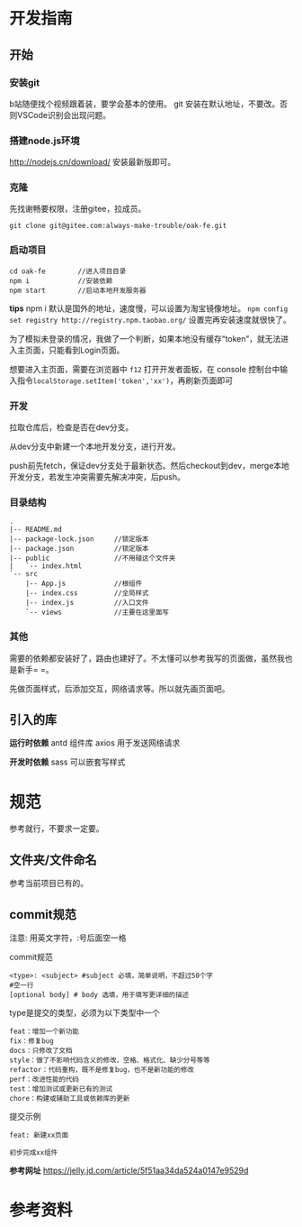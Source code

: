 # 开发指南
## 开始
### 安装git
b站随便找个视频跟着装，要学会基本的使用。
git 安装在默认地址，不要改。否则VSCode识别会出现问题。
### 搭建node.js环境
http://nodejs.cn/download/
安装最新版即可。
### 克隆
先找谢畅要权限，注册gitee，拉成员。
```shell
git clone git@gitee.com:always-make-trouble/oak-fe.git
```
### 启动项目
```shell
cd oak-fe        //进入项目目录
npm i            //安装依赖
npm start        //启动本地开发服务器
```
**tips**
npm i 默认是国外的地址，速度慢，可以设置为淘宝镜像地址。
`
npm config set registry http://registry.npm.taobao.org/
`
设置完再安装速度就很快了。

为了模拟未登录的情况，我做了一个判断，如果本地没有缓存“token”，就无法进入主页面，只能看到Login页面。

想要进入主页面，需要在浏览器中 `f12` 打开开发者面板，在 console 控制台中输入指令`localStorage.setItem('token','xx')`，再刷新页面即可
### 开发
拉取仓库后，检查是否在dev分支。

从dev分支中新建一个本地开发分支，进行开发。

push前先fetch，保证dev分支处于最新状态。然后checkout到dev，merge本地开发分支，若发生冲突需要先解决冲突，后push。
### 目录结构
```
.
|-- README.md
|-- package-lock.json     //锁定版本
|-- package.json          //锁定版本
|-- public                //不用碰这个文件夹
|   `-- index.html        
`-- src
    |-- App.js            //根组件
    |-- index.css         //全局样式
    |-- index.js          //入口文件
    `-- views             //主要在这里面写
```
### 其他
需要的依赖都安装好了，路由也建好了。不太懂可以参考我写的页面做，虽然我也是新手= =。

先做页面样式，后添加交互，网络请求等。所以就先画页面吧。

## 引入的库
**运行时依赖**
antd 组件库
axios 用于发送网络请求

**开发时依赖**
sass 可以嵌套写样式

# 规范
参考就行，不要求一定要。
## 文件夹/文件命名
参考当前项目已有的。
## commit规范

注意: 用英文字符，:号后面空一格

commit规范

```shell
<type>: <subject> #subject 必填，简单说明，不超过50个字
#空一行
[optional body] # body 选填，用于填写更详细的描述
```

type是提交的类型，必须为以下类型中一个

```
feat：增加一个新功能
fix：修复bug
docs：只修改了文档
style：做了不影响代码含义的修改，空格、格式化、缺少分号等等
refactor：代码重构，既不是修复bug，也不是新功能的修改
perf：改进性能的代码
test：增加测试或更新已有的测试
chore：构建或辅助工具或依赖库的更新
```

提交示例

```
feat: 新建xx页面

初步完成xx组件
```
**参考网址**
https://jelly.jd.com/article/5f51aa34da524a0147e9529d

# 参考资料
